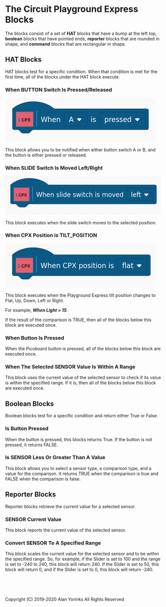 # The Circuit Playground Express Blocks

The blocks consist of a set of **HAT** blocks that have a bump at the left top,
**boolean** blocks that have pointed ends, **reporter** blocks that are rounded in shape,
and **command** blocks that are rectangular in shape.

## HAT Blocks

HAT blocks test for a specific condition. When that condition is met for
the first time, all of the blocks under the HAT block execute.

### When BUTTON Switch Is Pressed/Released
<img src="../images/cpx_hat_when_a.png" >


This block allows you to be notified when either button switch A or B, and the button is
either pressed or released.

### When SLIDE Switch Is Moved Left/Right
<img src="../images/cpx_hat_when_slide.png" >

This block executes when the slide switch moves to the selected position.

### When CPX Position is TILT_POSITION
<img src="../images/cpx_hat_when_position.png" >

This block executes when the Playground Express tilt position changes to
Flat, Up, Down, Left or Right.
















For example, ***When Light > 15***.

If the result of the comparison is TRUE, then all of the blocks below
this block are executed once.

### When Button Is Pressed
When the Picoboard button is pressed, all of the blocks below this block
are executed once.

### When The Selected SENSOR Value Is Within A Range
This block uses the current value of the selected sensor to check if its
value is within the specified range. If it is, then all of the blocks
below this block are executed once.

## Boolean Blocks

Boolean blocks test for a specific condition and return either True or False.

### Is Button Pressed
When the button is pressed, this blocks returns True. If the button is
not pressed, it returns FALSE.

### Is SENSOR Less Or Greater Than A Value
This block allows you to select a sensor type, a comparison type, and a
value for the comparison. It returns TRUE when the comparison is true
and FALSE when the comparison is false.

## Reporter Blocks

Reporter blocks retrieve the current value for a selected sensor.

### SENSOR Current Value
This block reports the current value of the selected sensor.

### Convert SENSOR To A Specified Range
This block scales the current value for the selected sensor and to be
within the specified range. So, for example, if the Slider is set to 100
and the range is set to -240 to 240, this block will return 240. If the
Slider is set to 50, this block will return 0, and if the Slider is set
to 0, this block will return -240.


 <br> <br> <br>


Copyright (C) 2019-2020 Alan Yorinks All Rights Reserved
